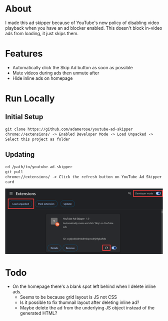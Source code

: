 # About

I made this ad skipper because of YouTube's new policy of disabling video playback when you have an ad blocker enabled. This doesn't block in-video ads from loading, it just skips them.

# Features

- Automatically click the Skip Ad button as soon as possible
- Mute videos during ads then unmute after
- Hide inline ads on homepage

# Run Locally

## Initial Setup

```
git clone https://github.com/adamerose/youtube-ad-skipper
chrome://extensions/ -> Enabled Developer Mode -> Load Unpacked -> Select this project as folder
```

## Updating

```
cd /path/to/youtube-ad-skipper
git pull
chrome://extensions/ -> Click the refresh button on YouTube Ad Skipper card
```

![image](./screenshot.png)

# Todo

- On the homepage there's a blank spot left behind when I delete inline ads.
  - Seems to be because grid layout is JS not CSS
  - Is it possible to fix thumnail layout after deleting inline ad?
  - Maybe delete the ad from the underlying JS object instead of the generated HTML?

